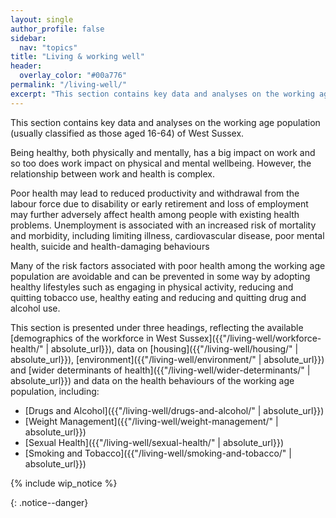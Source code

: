 ```yaml
---
layout: single
author_profile: false
sidebar:
  nav: "topics"
title: "Living & working well"
header:
  overlay_color: "#00a776"
permalink: "/living-well/"
excerpt: "This section contains key data and analyses on the working age population of West Sussex."
---
```

This section contains key data and analyses on the working age population (usually classified as those aged 16-64) of West Sussex.

Being healthy, both physically and mentally, has a big impact on work and so too does work impact on physical and mental wellbeing. However, the relationship between work and health is complex.

Poor health may lead to reduced productivity and withdrawal from the labour force due to disability or early retirement and loss of employment may further adversely affect health among people with existing health problems. Unemployment is associated with an increased risk of mortality and morbidity, including limiting illness, cardiovascular disease, poor mental health, suicide and health-damaging behaviours

Many of the risk factors associated with poor health among the working age population are avoidable and can be prevented in some way by adopting healthy lifestyles such as engaging in physical activity, reducing and quitting tobacco use, healthy eating and reducing and quitting drug and alcohol use.

This section is presented under three headings, reflecting the available [demographics of the workforce in West Sussex]({{"/living-well/workforce-health/" | absolute_url}}), data on [housing]({{"/living-well/housing/" | absolute_url}}), [environment]({{"/living-well/environment/" | absolute_url}}) and [wider determinants of health]({{"/living-well/wider-determinants/" | absolute_url}}) and data on the health behaviours of the working age population, including:

* [Drugs and Alcohol]({{"/living-well/drugs-and-alcohol/" | absolute_url}})
* [Weight Management]({{"/living-well/weight-management/" | absolute_url}})
* [Sexual Health]({{"/living-well/sexual-health/" | absolute_url}})
* [Smoking and Tobacco]({{"/living-well/smoking-and-tobacco/" | absolute_url}})

{% include wip_notice %}

{: .notice--danger}
